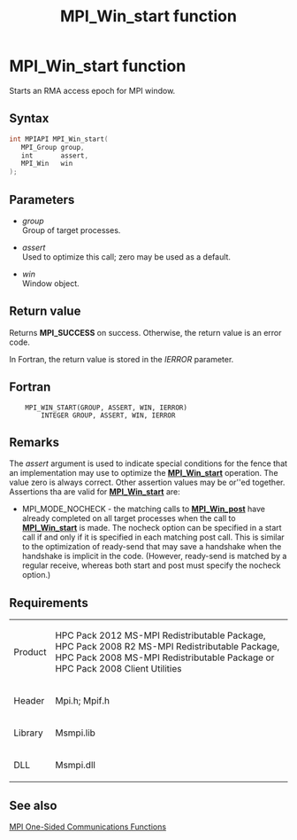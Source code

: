 ﻿---
title: MPI_Win_start function
TOCTitle: MPI_Win_start function
ms:assetid: bf2616c8-c541-4f96-a0ae-2ab2401231b9
ms:mtpsurl: https://msdn.microsoft.com/en-us/library/Dn520614(v=VS.85)
ms:contentKeyID: 59361085
ms.date: 03/28/2018
mtps_version: v=VS.85
f1_keywords:
- MPI_WIN_START
- mpif/MPI_Win_start
- mpi/MPI_WIN_START
dev_langs:
- C++
- C
---

# MPI\_Win\_start function

Starts an RMA access epoch for MPI window.

## Syntax

``` c++
int MPIAPI MPI_Win_start(
   MPI_Group group,
   int       assert,
   MPI_Win   win
);
```

## Parameters

  - *group*  
    Group of target processes.

  - *assert*  
    Used to optimize this call; zero may be used as a default.

  - *win*  
    Window object.

## Return value

Returns **MPI\_SUCCESS** on success. Otherwise, the return value is an error code.

In Fortran, the return value is stored in the *IERROR* parameter.

## Fortran

``` FORTRAN
    MPI_WIN_START(GROUP, ASSERT, WIN, IERROR)
        INTEGER GROUP, ASSERT, WIN, IERROR
```

## Remarks

The *assert* argument is used to indicate special conditions for the fence that an implementation may use to optimize the [**MPI\_Win\_start**](mpi-win-start-function.md) operation.  The value zero is always correct.  Other assertion values may be or''ed together.  Assertions tha are valid for [**MPI\_Win\_start**](mpi-win-start-function.md) are:

- MPI_MODE_NOCHECK - the matching calls to [**MPI\_Win\_post**](mpi-win-post-function.md) have already completed on all target processes when the call to [**MPI\_Win\_start**](mpi-win-start-function.md) is made. The nocheck option can be specified in a start call if and only if it is specified in each matching post call. This is similar to the optimization of ready-send that may save a handshake when the handshake is implicit in the code. (However, ready-send is matched by a regular receive, whereas both start and post must specify the nocheck option.)


## Requirements

<table>
<colgroup>
<col/>
<col/>
</colgroup>
<tbody>
<tr class="odd">
<td><p>Product</p></td>
<td><p>HPC Pack 2012 MS-MPI Redistributable Package, HPC Pack 2008 R2 MS-MPI Redistributable Package, HPC Pack 2008 MS-MPI Redistributable Package or HPC Pack 2008 Client Utilities</p></td>
</tr>
<tr class="even">
<td><p>Header</p></td>
<td>Mpi.h;
Mpif.h</td>
</tr>
<tr class="odd">
<td><p>Library</p></td>
<td>Msmpi.lib</td>
</tr>
<tr class="even">
<td><p>DLL</p></td>
<td>Msmpi.dll</td>
</tr>
</tbody>
</table>


## See also

[MPI One-Sided Communications Functions](mpi-one-sided-communications-functions.md)


